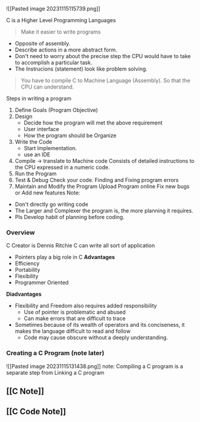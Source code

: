 ![[Pasted image 20231115115739.png]]

C is a Higher Level Programming Languages
> Make it easier to write programs
+ Opposite of assembly.
+ Describe actions in a more abstract form.
+ Don't need to worry about the precise step the CPU would have to take to accomplish a particular task.
+ The Instrucions (statement) look like problem solving.
> You have to compile C to Machine Language (Assembly). So that the CPU can understand.

Steps in writing a program
1) Define Goals (Program Objective)
2) Design 
	+ Decide how the program will met the above requirement
	+ User interface
	+ How the program should be Organize
3) Write the Code
	+ Start Implementation.
	+ use an IDE
4) Compile -> translate to Machine code
	Consists of detailed instructions to the CPU expressed in a numeric code.
5) Run the Program
6) Test & Debug
	Check your code. Finding and Fixing program errors
7) Maintain and Modify the Program
	Upload Program online
	Fix new bugs or Add new features
Note:
+ Don't directly go writing code
+ The Larger and Complexer the program is, the more planning it requires.
+ Pls Develop habit of planning before coding.

### Overview
C Creator is Dennis Ritchie
C can write all sort of application
+ Pointers play a big role in C
**Advantages**
+ Efficiency
+ Portability
+ Flexibility
+ Programmer Oriented

**Diadvantages** 
+ Flexibility and Freedom also requires added responsibility
	+ Use of pointer is problematic and abused
	+ Can make errors that are difficult to trace
+ Sometimes because of its wealth of operators and its conciseness, it makes the language difficult to read and follow
	+ Code may cause obscure without a deeply understanding.



### Creating a C Program (note later)
![[Pasted image 20231115131438.png]]
note: Compiling a C program is a separate step from Linking a C program


## [[C Note]]

## [[C Code Note]]